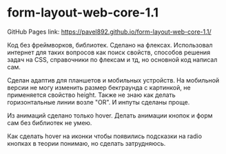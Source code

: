 # form-layout-web-core-1.1
GitHub Pages link:
https://pavel892.github.io/form-layout-web-core-1.1/

Код без фреймворков, библиотек. Сделано на флексах. Использовал интернет для таких вопросов как поиск свойств, способов решения задач на CSS, справочники по флексам и тд, но основной код написал сам.

Сделан адаптив для планшетов и мобильных устройств. На мобильной версии не могу изменить размер бекграунда с картинкой, не применяется свойство height. Также не знаю как делать горизонтальные линии возле "OR". И инпуты сделаны проще.

Из анимаций сделано только hover. Делать анимации кнопок и форм сам без библиотек не умею.

Как сделать hover на иконки чтобы появились подсказки на radio кнопках в теории понимаю, но сделать затрудняюсь.
